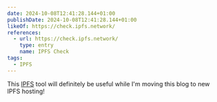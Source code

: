 ```yaml
---
date: 2024-10-08T12:41:28.144+01:00
publishDate: 2024-10-08T12:41:28.144+01:00
likeOf: https://check.ipfs.network/
references:
  - url: https://check.ipfs.network/
    type: entry
    name: IPFS Check
tags:
  - IPFS
---
```


This [IPFS](/tags/ipfs) tool will definitely be useful while I'm moving this blog to new IPFS hosting!
